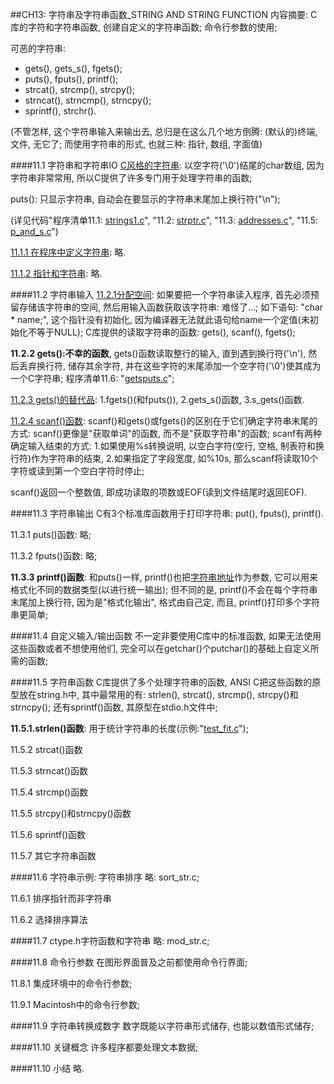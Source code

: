 ##CH13: 字符串及字符串函数_STRING AND STRING FUNCTION
内容摘要: C库的字符和字符串函数, 创建自定义的字符串函数; 命令行参数的使用;

可恶的字符串:

* gets(), gets_s(), fgets();
* puts(), fputs(), printf();
* strcat(), strcmp(), strcpy();
* strncat(), strncmp(), strncpy();
* sprintf(), strchr().

(不管怎样, 这个字符串输入来输出去, 总归是在这么几个地方倒腾: (默认的)终端, 文件, 无它了; 而使用字符串的形式, 也就三种: 指针, 数组, 字面值)

####11.1 字符串和字符串IO
<u>C风格的字符串</u>: 以空字符('\0')结尾的char数组, 因为字符串非常常用, 所以C提供了许多专门用于处理字符串的函数;

puts(): 只显示字符串, 自动会在要显示的字符串末尾加上换行符("\n");

(详见代码"程序清单11.1: [strings1.c](file:./ch11_programs/strings1.c)", "11.2: [strptr.c](file:./ch11_programs/strptr.c)", 
"11.3: [addresses.c](file:./ch11_programs/addresses.c)", 
"11.5: [p_and_s.c](file:./ch11_programs/p_and_s.c)")

<u>11.1.1 在程序中定义字符串</u>: 略.

<u>11.1.2 指针和字符串</u>: 略.


####11.2 字符串输入
<u>11.2.1分配空间</u>: 如果要把一个字符串读入程序, 首先必须预留存储该字符串的空间, 然后用输入函数获取该字符串: 难怪了...; 如下语句: "char * name;", 这个指针没有初始化, 因为编译器无法就此语句给name一个定值(未初始化不等于NULL); C库提供的读取字符串的函数: gets(), scanf(), fgets();

<strong>11.2.2 gets():不幸的函数</strong>, gets()函数读取整行的输入, 直到遇到换行符('\n'), 然后丢弃换行符, 储存其余字符, 并在这些字符的末尾添加一个空字符('\0')使其成为一个C字符串; 程序清单11.6: "[getsputs.c](file:./ch11_programs/getsputs.c)";

<u>11.2.3 gets()的替代品</u>: 1.fgets()(和fputs()), 2.gets_s()函数, 3.s_gets()函数.

<u>11.2.4 scanf()函数</u>: scanf()和gets()或fgets()的区别在于它们确定字符串末尾的方式: scanf()更像是"获取单词"的函数, 而不是"获取字符串"的函数; scanf有两种确定输入结束的方式: 1.如果使用%s转换说明, 以空白字符(空行, 空格, 制表符和换行符)作为字符串的结束, 2.如果指定了字段宽度, 如%10s, 那么scanf将读取10个字符或读到第一个空白字符时停止;

scanf()返回一个整数值, 即成功读取的项数或EOF(读到文件结尾时返回EOF).

####11.3 字符串输出
C有3个标准库函数用于打印字符串: put(), fputs(), printf().

11.3.1 puts()函数: 略;

11.3.2 fputs()函数: 略;

<strong>11.3.3 printf()函数</strong>: 和puts()一样, printf()也把<u>字符串地址</u>作为参数, 它可以用来格式化不同的数据类型(以进行统一输出); 但不同的是, printf()不会在每个字符串末尾加上换行符, 因为是"格式化输出", 格式由自己定, 而且, printf()打印多个字符串更简单;

####11.4 自定义输入/输出函数
不一定非要使用C库中的标准函数, 如果无法使用这些函数或者不想使用他们, 完全可以在getchar()个putchar()的基础上自定义所需的函数;

####11.5 字符串函数
C库提供了多个处理字符串的函数, ANSI C把这些函数的原型放在string.h中, 其中最常用的有: strlen(), strcat(), strcmp(), strcpy()和strncpy(); 还有sprintf()函数, 其原型在stdio.h文件中;

<strong>11.5.1.strlen()函数</strong>: 用于统计字符串的长度(示例:"[test_fit.c](file:./ch11_programs/test_fit.c)");

11.5.2 strcat()函数

11.5.3 strncat()函数

11.5.4 strcmp()函数

11.5.5 strcpy()和strncpy()函数

11.5.6 sprintf()函数

11.5.7 其它字符串函数

####11.6 字符串示例: 字符串排序
略: sort_str.c;

11.6.1 排序指针而非字符串

11.6.2 选择排序算法

####11.7 ctype.h字符函数和字符串
略: mod_str.c;

####11.8 命令行参数
在图形界面普及之前都使用命令行界面;

11.8.1 集成环境中的命令行参数;

11.9.1 Macintosh中的命令行参数;

####11.9 字符串转换成数字
数字既能以字符串形式储存, 也能以数值形式储存;

####11.10 关键概念
许多程序都要处理文本数据;

####11.10 小结
略.

